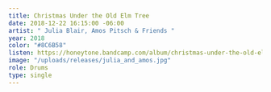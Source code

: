 ```yaml
---
title: Christmas Under the Old Elm Tree
date: 2018-12-22 16:15:00 -06:00
artist: " Julia Blair, Amos Pitsch & Friends "
year: 2018
color: "#8C6B58"
listen: https://honeytone.bandcamp.com/album/christmas-under-the-old-elm-tree
image: "/uploads/releases/julia_and_amos.jpg"
role: Drums
type: single
---
```


